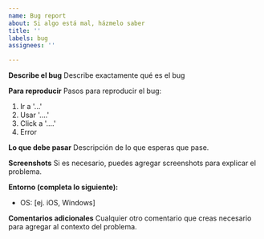 ```yaml
---
name: Bug report
about: Si algo está mal, házmelo saber
title: ''
labels: bug
assignees: ''

---
```


**Describe el bug**
Describe exactamente qué es el bug

**Para reproducir**
Pasos para reproducir el bug:
1. Ir a '...'
2. Usar '....'
3. Click a '....'
4. Error

**Lo que debe pasar**
Descripción de lo que esperas que pase.

**Screenshots**
Si es necesario, puedes agregar screenshots para explicar el problema.

**Entorno (completa lo siguiente):**
 - OS: [ej. iOS, Windows]

**Comentarios adicionales**
Cualquier otro comentario que creas necesario para agregar al contexto del problema.

